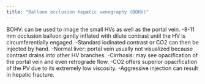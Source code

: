 ```yaml
---
title: "Balloon occlusion hepatic venography (BOHV)"
---
```

BOHV: can be used to image the small HVs as well as the portal vein.
-8-11 mm occlusion balloon gently inflated with dilute contrast until the HV is circumferentially engaged.
-Standard iodinated contrast or CO2 can then be injected by hand.
-Normal liver: portal vein usually not visualized because contrast drains into other HV branches.
-Cirrhosis: may see opacification of the portal vein and even retrograde flow.
-CO2 offers superior opacification of the PV due to its extremely low viscosity.
-Aggressive injection can result in hepatic fracture.

